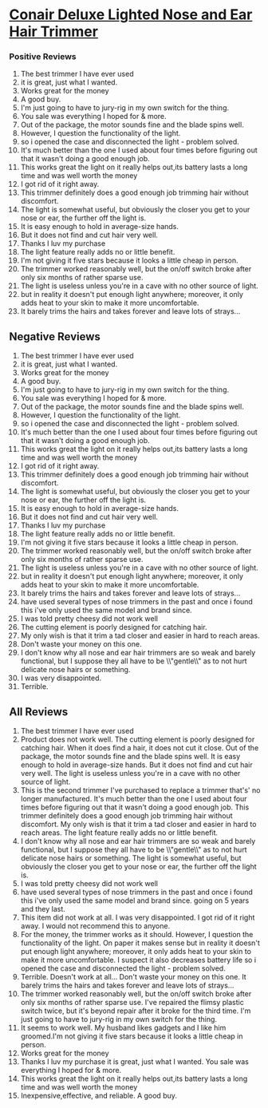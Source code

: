 # [Conair Deluxe Lighted Nose and Ear Hair Trimmer](https://products.checkmycream.com/products/Conair-Deluxe-Lighted-Nose-and-Ear-Hair-Trimmer.html)

### Positive Reviews

<ol>
      <li>The best trimmer I have ever used</li>
      <li>it is great, just what I wanted.  </li>
      <li>Works great for the money</li>
      <li>A good buy.</li>
      <li>I&#x27;m just going to have to jury-rig in my own switch for the thing.</li>
      <li>You sale was everything I hoped for &amp; more.</li>
      <li>Out of the package, the motor sounds fine and the blade spins well.  </li>
      <li>However, I question the functionality of the light.  </li>
      <li>so i opened the case and disconnected the light - problem solved.</li>
      <li>It&#x27;s much better than the one I used about four times before figuring out that it wasn&#x27;t doing a good enough job.  </li>
      <li>This works great the light on it really helps out,its battery lasts a long time and was well worth the money</li>
      <li>I got rid of it right away.  </li>
      <li>This trimmer definitely does a good enough job trimming hair without discomfort.</li>
      <li>The light is somewhat useful, but obviously the closer you get to your nose or ear, the further off the light is.</li>
      <li>It is easy enough to hold in average-size hands.  </li>
      <li>But it does not find and cut hair very well.  </li>
      <li>Thanks I luv my purchase</li>
      <li>The light feature really adds no or little benefit.</li>
      <li>I&#x27;m not giving it five stars because it looks a little cheap in person.</li>
      <li>The trimmer worked reasonably well, but the on/off switch broke after only six months of rather sparse use.    </li>
      <li>The light is useless unless you&#x27;re in a cave with no other source of light.</li>
      <li>but in reality it doesn&#x27;t put enough light anywhere; moreover, it only adds heat to your skin to make it more uncomfortable.</li>
      <li>It barely trims the hairs and takes forever and leave lots of strays...</li>
</ol>


<h2>Negative Reviews</h2>
<ol>
<li> The best trimmer I have ever used</li>
<li> it is great, just what I wanted.  </li>
<li> Works great for the money</li>
<li> A good buy.</li>
<li> I&#x27;m just going to have to jury-rig in my own switch for the thing.</li>
<li> You sale was everything I hoped for &amp; more.</li>
<li> Out of the package, the motor sounds fine and the blade spins well.  </li>
<li> However, I question the functionality of the light.  </li>
<li> so i opened the case and disconnected the light - problem solved.</li>
<li> It&#x27;s much better than the one I used about four times before figuring out that it wasn&#x27;t doing a good enough job.  </li>
<li> This works great the light on it really helps out,its battery lasts a long time and was well worth the money</li>
<li> I got rid of it right away.  </li>
<li> This trimmer definitely does a good enough job trimming hair without discomfort.</li>
<li> The light is somewhat useful, but obviously the closer you get to your nose or ear, the further off the light is.</li>
<li> It is easy enough to hold in average-size hands.  </li>
<li> But it does not find and cut hair very well.  </li>
<li> Thanks I luv my purchase</li>
<li> The light feature really adds no or little benefit.</li>
<li> I&#x27;m not giving it five stars because it looks a little cheap in person.</li>
<li> The trimmer worked reasonably well, but the on/off switch broke after only six months of rather sparse use.    </li>
<li> The light is useless unless you&#x27;re in a cave with no other source of light.</li>
<li> but in reality it doesn&#x27;t put enough light anywhere; moreover, it only adds heat to your skin to make it more uncomfortable.</li>
<li> It barely trims the hairs and takes forever and leave lots of strays...</li>
<li> have used several types of nose trimmers in the past and once i found this i&#x27;ve only used the same model and brand since.</li>
<li> I was told pretty cheesy did not work well</li>
<li> The cutting element is poorly designed for catching hair.  </li>
<li> My only wish is that it trim a tad closer and easier in hard to reach areas.  </li>
<li> Don&#x27;t waste your money on this one.  </li>
<li> I don&#x27;t know why all nose and ear hair trimmers are so weak and barely functional, but I suppose they all have to be \\&quot;gentle\\&quot; as to not hurt delicate nose hairs or something.      </li>
<li> I was very disappointed.</li>
<li> Terrible.  </li>
</ol>

<h2>All Reviews</h2>

<ol>
    <li> The best trimmer I have ever used</li>
    <li> Product does not work well.  The cutting element is poorly designed for catching hair.  When it does find a hair, it does not cut it close.  Out of the package, the motor sounds fine and the blade spins well.  It is easy enough to hold in average-size hands.  But it does not find and cut hair very well.  The light is useless unless you&#x27;re in a cave with no other source of light.</li>
    <li> This is the second trimmer I&#x27;ve purchased to replace a trimmer that&#x27;s&#x27; no longer manufactured.  It&#x27;s much better than the one I used about four times before figuring out that it wasn&#x27;t doing a good enough job.  This trimmer definitely does a good enough job trimming hair without discomfort. My only wish is that it trim a tad closer and easier in hard to reach areas.  The light feature really adds no or little benefit.</li>
    <li> I don&#x27;t know why all nose and ear hair trimmers are so weak and barely functional, but I suppose they all have to be \\&quot;gentle\\&quot; as to not hurt delicate nose hairs or something.      The light is somewhat useful, but obviously the closer you get to your nose or ear, the further off the light is.</li>
    <li> I was told pretty cheesy did not work well</li>
    <li> have used several types of nose trimmers in the past and once i found this i&#x27;ve only used the same model and brand since. going on 5 years and they last.</li>
    <li> This item did not work at all.  I was very disappointed. I got rid of it right away.  I would not recommend this to anyone.</li>
    <li> For the money, the trimmer works as it should. However, I question the functionality of the light.  On paper it makes sense but in reality it doesn&#x27;t put enough light anywhere; moreover, it only adds heat to your skin to make it more uncomfortable. I suspect it also decreases battery life so i opened the case and disconnected the light - problem solved.</li>
    <li> Terrible.  Doesn&#x27;t work at all... Don&#x27;t waste your money on this one.  It barely trims the hairs and takes forever and leave lots of strays...</li>
    <li> The trimmer worked reasonably well, but the on/off switch broke after only six months of rather sparse use.    I&#x27;ve repaired the flimsy plastic switch twice, but it&#x27;s beyond repair after it broke for the third time.    I&#x27;m just going to have to jury-rig in my own switch for the thing.</li>
    <li> It seems to work well. My husband likes gadgets and I like him groomed.I&#x27;m not giving it five stars because it looks a little cheap in person.</li>
    <li> Works great for the money</li>
    <li> Thanks I luv my purchase it is great, just what I wanted.  You sale was everything I hoped for &amp; more.</li>
    <li> This works great the light on it really helps out,its battery lasts a long time and was well worth the money</li>
    <li> Inexpensive,effective, and reliable. A good buy.</li>
</ol>




